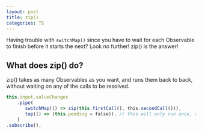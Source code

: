 ```yaml
---
layout: post
title: zip()
categories: TS
---
```


Having trouble with `switchMap()` since you have to wait for each Observable to finish before it starts the next? Look no further! zip() is the answer!

## What does zip() do?

zip() takes as many Observables as you want, and runs them back to back, without waiting on any of the calls to be resolved.

```js
this.input.valueChanges
    .pipe(
       switchMap(() => zip(this.firstCall(), this.secondCall())),
       tap(() => (this.pending = false)), // this will only run once, after both above Observables are done
    )
.subscribe(),
```
